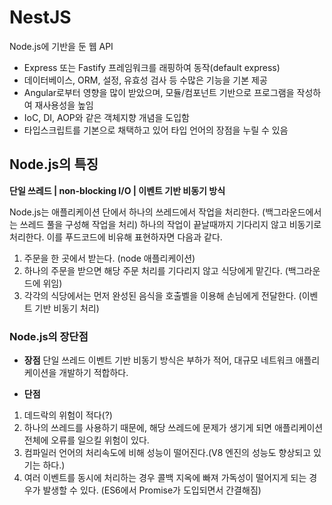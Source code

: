 # NestJS

Node.js에 기반을 둔 웹 API

- Express 또는 Fastify 프레임워크를 래핑하여 동작(default express)
- 데이터베이스, ORM, 설정, 유효성 검사 등 수많은 기능을 기본 제공
- Angular로부터 영향을 많이 받았으며, 모듈/컴포넌트 기반으로 프로그램을 작성하여 재사용성을 높임
- IoC, DI, AOP와 같은 객체지향 개념을 도입함
- 타입스크립트를 기본으로 채택하고 있어 타입 언어의 장점을 누릴 수 있음

## Node.js의 특징
__단일 쓰레드 | non-blocking I/O | 이벤트 기반 비동기 방식__

Node.js는 애플리케이션 단에서 하나의 쓰레드에서 작업을 처리한다. (백그라운드에서는 쓰레드 풀을 구성해 작업을 처리)
하나의 작업이 끝날때까지 기다리지 않고 비동기로 처리한다. 이를 푸드코드에 비유해 표현하자면 다음과 같다.
1. 주문을 한 곳에서 받는다. (node 애플리케이션)
2. 하나의 주문을 받으면 해당 주문 처리를 기다리지 않고 식당에게 맡긴다. (백그라운드에 위임)
3. 각각의 식당에서는 먼저 완성된 음식을 호출벨을 이용해 손님에게 전달한다. (이벤트 기반 비동기 처리)

### Node.js의 장단점
- __장점__
단일 쓰레드 이벤트 기반 비동기 방식은 부하가 적어, 대규모 네트워크 애플리케이션을 개발하기 적합하다.

- __단점__
1. 데드락의 위험이 적다(?)
2. 하나의 쓰레드를 사용하기 때문에, 해당 쓰레드에 문제가 생기게 되면 애플리케이션 전체에 오류를 일으킬 위험이 있다.
3. 컴파일러 언어의 처리속도에 비해 성능이 떨어진다.(V8 엔진의 성능도 향상되고 있기는 하다.)
4. 여러 이벤트를 동시에 처리하는 경우 콜백 지옥에 빠져 가독성이 떨어지게 되는 경우가 발생할 수 있다. (ES6에서 Promise가 도입되면서 간결해짐)

